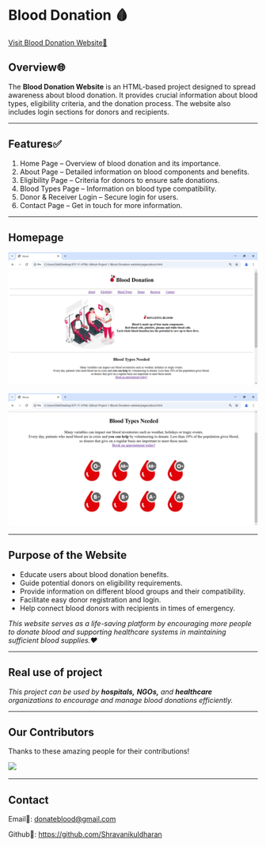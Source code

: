# Blood Donation 🩸

[Visit Blood Donation Website📌](https://blood-for-life.netlify.app)

## Overview🌐

The **Blood Donation Website** is an HTML-based project designed to spread awareness about blood donation. It provides crucial information about blood types, eligibility criteria, and the donation process. The website also includes login sections for donors and recipients.

---

## Features✅
1. Home Page – Overview of blood donation and its importance.
2. About Page – Detailed information on blood components and benefits.
3. Eligibility Page – Criteria for donors to ensure safe donations.
4. Blood Types Page – Information on blood type compatibility.
5. Donor & Receiver Login – Secure login for users.
6. Contact Page – Get in touch for more information.
 
---
## Homepage 
![Website Page Screenshot](./img/pictures/Screenshot_1.png)

![Website Page Screenshot](./img/pictures/Screenshot_2.png)

---

## Purpose of the Website
- Educate users about blood donation benefits.
- Guide potential donors on eligibility requirements.
- Provide information on different blood groups and their compatibility.
- Facilitate easy donor registration and login.
- Help connect blood donors with recipients in times of emergency.

*This website serves as a life-saving platform by encouraging more people to donate blood and supporting healthcare systems in maintaining sufficient blood supplies.❤️*

---

## Real use of project
*This project can be used by **hospitals,** **NGOs,** and **healthcare** organizations to encourage and manage blood donations efficiently.*
 
----
## Our Contributors

Thanks to these amazing people for their contributions!  

<a href="https://github.com/Shravanikuldharan/ICP-11-HTML-Github-Project-1-Blood-Donation-website/graphs/contributors">
  <img src="https://contrib.rocks/image?repo=Shravanikuldharan/ICP-11-HTML-Github-Project-1-Blood-Donation-website" />
</a>

---

## Contact
Email📧: donateblood@gmail.com

Github📌: https://github.com/Shravanikuldharan

